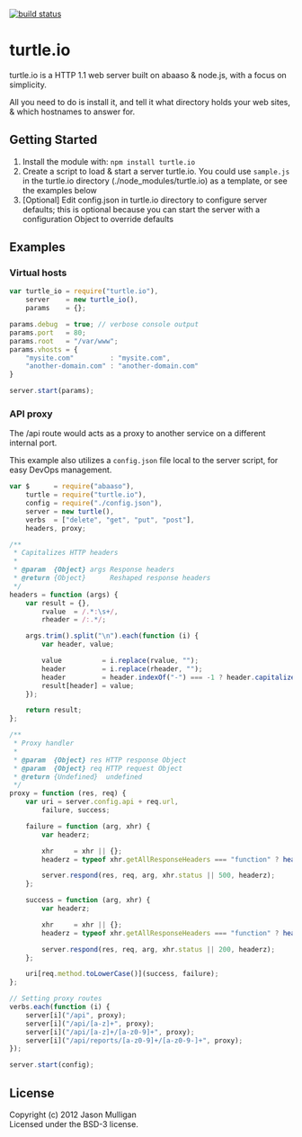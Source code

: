[![build status](https://secure.travis-ci.org/avoidwork/turtle.io.png)](http://travis-ci.org/avoidwork/turtle.io)
# turtle.io

turtle.io is a HTTP 1.1 web server built on abaaso & node.js, with a focus on simplicity.

All you need to do is install it, and tell it what directory holds your web sites, & which hostnames to answer for.

## Getting Started

1. Install the module with: `npm install turtle.io`
2. Create a script to load & start a server turtle.io. You could use `sample.js` in the turtle.io directory (./node_modules/turtle.io) as a template, or see the examples below
3. [Optional] Edit config.json in turtle.io directory to configure server defaults; this is optional because you can start the server with a configuration Object to override defaults

## Examples

### Virtual hosts

```javascript
var turtle_io = require("turtle.io"),
    server    = new turtle_io(),
    params    = {};

params.debug  = true; // verbose console output
params.port   = 80;
params.root   = "/var/www";
params.vhosts = {
	"mysite.com"         : "mysite.com",
	"another-domain.com" : "another-domain.com"
}

server.start(params);
```

### API proxy

The /api route would acts as a proxy to another service on a different internal port.

This example also utilizes a `config.json` file local to the server script, for easy DevOps management.

```javascript
var $      = require("abaaso"),
    turtle = require("turtle.io"),
    config = require("./config.json"),
    server = new turtle(),
    verbs  = ["delete", "get", "put", "post"],
    headers, proxy;

/**
 * Capitalizes HTTP headers
 * 
 * @param  {Object} args Response headers
 * @return {Object}      Reshaped response headers
 */
headers = function (args) {
	var result = {},
	    rvalue  = /.*:\s+/,
	    rheader = /:.*/;

	args.trim().split("\n").each(function (i) {
		var header, value;

		value          = i.replace(rvalue, "");
		header         = i.replace(rheader, "");
		header         = header.indexOf("-") === -1 ? header.capitalize() : (function () { var x = []; header.explode("-").each(function (i) { x.push(i.capitalize()) }); return x.join("-"); })();
		result[header] = value;
	});

	return result;
};

/**
 * Proxy handler
 * 
 * @param  {Object} res HTTP response Object
 * @param  {Object} req HTTP request Object
 * @return {Undefined}  undefined
 */
proxy = function (res, req) {
	var uri = server.config.api + req.url,
	    failure, success;

	failure = function (arg, xhr) {
		var headerz;

		xhr     = xhr || {};
		headerz = typeof xhr.getAllResponseHeaders === "function" ? headers(xhr.getAllResponseHeaders()) : {};

		server.respond(res, req, arg, xhr.status || 500, headerz);
	};

	success = function (arg, xhr) {
		var headerz;

		xhr     = xhr || {};
		headerz = typeof xhr.getAllResponseHeaders === "function" ? headers(xhr.getAllResponseHeaders()) : {};

		server.respond(res, req, arg, xhr.status || 200, headerz);
	};

	uri[req.method.toLowerCase()](success, failure);
};

// Setting proxy routes
verbs.each(function (i) {
	server[i]("/api", proxy);
	server[i]("/api/[a-z]+", proxy);
	server[i]("/api/[a-z]+/[a-z0-9]+", proxy);
	server[i]("/api/reports/[a-z0-9]+/[a-z0-9-]+", proxy);
});

server.start(config);
```

## License
Copyright (c) 2012 Jason Mulligan  
Licensed under the BSD-3 license.